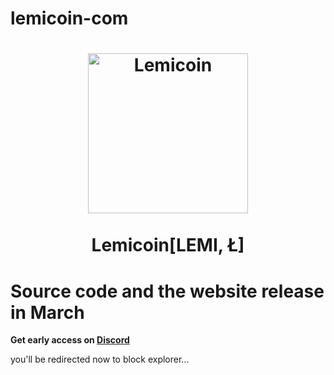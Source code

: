 # lemicoin-com

<meta http-equiv="refresh" content="5; url=https://explorer.lemicoin.com/" />

<h1 align="center">
<img src="https://explorer.lemicoin.com/img/logo.png" alt="Lemicoin" width="256"/>
<br/><br/>
Lemicoin[LEMI, Ł]  
</h1>

# Source code and the website release in March
<b>Get early access on [Discord](https://discord.lemicoin.com)</b>

you'll be redirected now to block explorer...